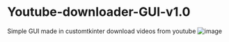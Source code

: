 # Youtube-downloader-GUI-v1.0
Simple GUI made in customtkinter download videos from youtube
![image](https://user-images.githubusercontent.com/73978995/206602537-c22bf0df-cd4a-4241-bd51-c22dcd4e01d3.png)
